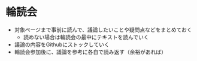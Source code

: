 # 輪読会

- 対象ページまで事前に読んで、議論したいことや疑問点などをまとめておく
  - 読めない場合は輪読会の最中にテキストを読んでいく
- 議論の内容をGithubにストックしていく
- 輪読会参加後に、議論を参考に各自で読み返す（余裕があれば）
